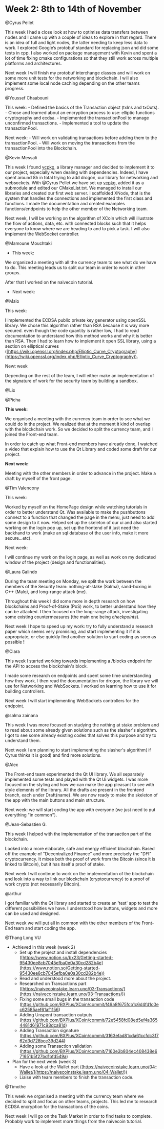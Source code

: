 # Week 2: 8th to 14th of November

@Cyrus Pellet

This week I had a close look at how to optimise data transfers between nodes and I came up with a couple of ideas to explore in that regard. There is an idea of full and light nodes, the latter needing to keep less data to work. I explored Google’s protobuf standard for replacing json and did some tests in cpp. I also worked on package management with Kevin and spent a lot of time fixing cmake configurations so that they still work across multiple platforms and architectures.

Next week I will finish my protobuf interchange classes and will work on some more unit tests for the networking and blockchain. I will also implement some local node caching depending on the other teams progress.

@Youssef Chaabouni 

This week: - Defined the basics of the Transaction object (txIns and txOuts).
           - Chose and learned about an encryption process to use: elliptic functions cryptography and ecdsa.
           - Implemented the transactionPool to manage unconfirmed transactions.
           - Implemented a tool to update the transactionPool.

Next week: - Will work on validating transactions before adding them to the transactionPool.
           - Will work on moving the transactions from the transactionPool into the Blockchain.

@Kevin Messali 

This week I found [vcpkg](https://github.com/microsoft/vcpkg), a library manager and decided to implement it to our project, especially when dealing with dependencies. Indeed, I have spent around 8h in total trying to add drogon, our library for networking and websockets. With @Cyrus Pellet we have set up [vcpkg](https://github.com/microsoft/vcpkg), added it as a submodule and edited our CMakeList.txt. We managed to install our libraries and created our first web server. I scaffolded XNode, that is the system that handles the connections and implemented the first class and functions. I made the documentation and created examples functions/endpoints to help the other member of the Networking team. 

Next week, I will be working on the algorithm of XCoin which will illustrate the flow of actions, data, etc. with connected blocks such that it helps everyone to know where we are heading to and to pick a task. I will also implement the WebSocket controller.

@Mamoune Mouchtaki 

- This week:

We organized a meeting with all the currency team to see what do we have to do. This meeting leads us to split our team in order to work in other groups. 

After that I worked on the naivecoin tutorial. 

- Next week:

@Malo 

This week:

I implemented the ECDSA public private key generator using openSSL library. We chose this algorithm rather than RSA because it is way more secured. even though the code quantity is rather low, I had to read documentation to understand how this method works and why it is better than RSA. Then I had to learn how to implement it open SSL library, using a section on elliptical curves ([https://wiki.openssl.org/index.php/Elliptic_Curve_Cryptography](https://wiki.openssl.org/index.php/Elliptic_Curve_Cryptography)).

Newt week

Depending on the rest of the team, I will either make an implementation of the signature of work for the security team by building a sandbox.

@Lio 

@Picha 

**This week:**

We organised a meeting with the currency team in order to see what we could do in the project. We realized that at the moment it kind of overlap with the blockchain work. So we decided to split the currency team, and I joined the Front-end team.

In order to catch up what Front-end members have already done, I watched a video that explain how to use the Qt Library and coded some draft for our project.

**Next week:** 

Meeting with the other members in order to advance in the project. Make a draft by myself of the front page.

@Tim Valencony 

This week:

Worked by myself on the HomePage design while watching tutorials in order to better understand Qt. Was available to make the pushbuttons connect to a function that changed the page in the menu, just need to add some design to it now. Helped set up the skeleton of our ui and also started working on the login pop up, set up the frontend of it just need the backhand to work (make an sql database of the user info, make it more secure...etc). 

Next week:

I will continue my work on the login page, as well as work on my dedicated window of the project (design and functionalities).

@Laura Galindo 

During the team meeting on Monday, we split the work between the members of the Security team: nothing-at-stake (Salma), sand-boxing in C++ (Malo), and long-range attack (me). 

Throughout this week I did some more in depth research on how blockchains and Proof-of-Stake (PoS) work, to better understand how they can be attacked. I then focused on the long-range attack, investigating some existing countermeasures (the main one being *checkpoints*).

Next week I hope to speed up my work: try to fully understand a research paper which seems very promising, and start implementing it if it is appropriate, or else quickly find another solution to start coding as soon as possible !

@Clara  

This week I started working towards implementing a /blocks endpoint for the API to access the blockchain's block.

I made some research on endpoints and spent some time understanding how they work. I then read the documentation for drogon, the library we will use for Networking and WebSockets. I worked on learning how to use it for building controllers.

Next week I will start implementing WebSockets controllers for the endpoint.

@salma zainana 

This week I was more focused on studying the nothing at stake problem and to read about some already given solutions such as the slasher's algorithm. I got to see some already existing codes that solves this purpose and try to understand them. 

Next week I am planning to start implementing the slasher's algorithm( if Cyrus thinks it is good) and find more solutions. 

@Alex 

The Front-end team experimented the Qt UI library. We all separately implemented some tests and played with the Qt Ui widgets. I was more focused on the styling and how we can make the app pleasant to see with style elements of the library. All the drafts are present in the frontend branch, each under Draft{name}.
We are now ready to make the skeleton of the app with the main buttons and main structure.

Next week: we will start coding the app with everyone (we just need to put everything "in common").

@Jean-Sebastien G. 

This week I helped with the implementation of the transaction part of the blockchain. 

Looked into a more elaborate, safe and energy efficient blockchain. Based off the example of "Decentralized Finance" and more precisely the "DFI" cryptocurrency. It mixes both the proof of work from the Bitcoin (since it is linked to Bitcoin), but it has itself a proof of stake.

Next week I will continue to work on the implementation of the blockchain and look into a way to link our blockchain (cryptocurrency) to a proof of work crypto (not necessarily Bitcoin).

@arthur 

I got familiar with the Qt library and started to create an 'test' app to test the different possibilities we have.  I understood how buttons, widgets and more can be used and designed.

Next week we will put all in common with the other members of the Front-End team and start coding the app. 

@Thang Long VU 

- Achieved in this week (week 2)
    - Set up the project and install dependencies ([https://www.notion.so/bx23/Getting-started-95430ee8cb7045efba0e0a30cd282b4e](https://www.notion.so/Getting-started-95430ee8cb7045efba0e0a30cd282b4e))
    - Read and understood more about the project.
    - Researched on Transactions part ([https://naivecoinstake.learn.uno/03-Transactions/](https://naivecoinstake.learn.uno/03-Transactions/))
    - Fixing some small bugs in the transaction code (https://github.com/BXPlus/XCoin/commit/f49a8f675fcb1c6d4fd1c0ec62585aef61af1156)
    - Adding Unspent transaction outputs (https://github.com/BXPlus/XCoin/commit/72e5458fd08ed5ef4a3654481d61971c93dca81d)
    - Adding Transaction signature (https://github.com/BXPlus/XCoin/commit/3163efad81cda61ccfdc3f762d3d728bce39d244)
    - Adding some Transaction validation (https://github.com/BXPlus/XCoin/commit/7160e3b804ec408438e671651b5f27bd1bfd549a)
- Plan for the next week (week 3)
    - Have a look at the Wallet part ([https://naivecoinstake.learn.uno/04-Wallet/](https://naivecoinstake.learn.uno/04-Wallet/))
    - Liaise with team members to finish the transaction code.

@Timothe 

This week we organised a meeting with the currency team where we decided to split and focus on other teams, projects. This led me to research ECDSA encryption for the transactions of the coins.

Next week I will go on the Task Market in order to find tasks to complete. Probably work to implement more things from the naivecoin tutorial.
